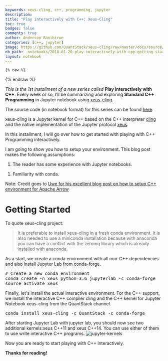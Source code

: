 ```yaml
---
keywords: xeus-cling, c++, programming, jupyter
description: 
title: "Play interactively with C++: Xeus-Cling"
toc: true 
badges: false
comments: true
author: Anderson Banihirwe
categories: [c++, jupyter]
image: https://github.com/QuantStack/xeus-cling/raw/master/docs/source/xeus-cling.svg?sanitize=true
nb_path: _notebooks/2018-01-20-play-interactively-with-cpp-getting-started-with-xeus-cling.ipynb
layout: notebook
---
```


<!--
#################################################
### THIS FILE WAS AUTOGENERATED! DO NOT EDIT! ###
#################################################
# file to edit: _notebooks/2018-01-20-play-interactively-with-cpp-getting-started-with-xeus-cling.ipynb
-->

<div class="container" id="notebook-container">
        
    {% raw %}
    
<div class="cell border-box-sizing code_cell rendered">

</div>
    {% endraw %}

<div class="cell border-box-sizing text_cell rendered"><div class="inner_cell">
<div class="text_cell_render border-box-sizing rendered_html">
<p><em>This is the 1st installment of a new series called</em> <strong>Play interactively with C++</strong>. Every week or so, I’ll be summarizing and exploring <strong>Standard C++ Programming</strong> in Jupyter notebook using <a href="https://github.com/QuantStack/xeus-cling">xeus-cling</a>.</p>
<p>The source code (in notebook format) for this series can be found <a href="http://nbviewer.jupyter.org/github/andersy005/interactive-cpp/tree/master/">here</a>.</p>

</div>
</div>
</div>
<div class="cell border-box-sizing text_cell rendered"><div class="inner_cell">
<div class="text_cell_render border-box-sizing rendered_html">
<p>xeus-cling is a Jupyter kernel for C++ based on the C++ interpreter <a href="https://github.com/root-project/cling">cling</a> and the native implementation of the Jupyter protocol <a href="https://github.com/QuantStack/xeus">xeus</a>.</p>
<!-- PELICAN_END_SUMMARY -->
</div>
</div>
</div>
<div class="cell border-box-sizing text_cell rendered"><div class="inner_cell">
<div class="text_cell_render border-box-sizing rendered_html">
<p>In this installment, I will go over how to get started with playing with C++ Programming interactively.</p>
<p>I am going to show you how to setup your environment. This blog post makes the following assumptions:</p>
<ol>
<li>The reader has some experience with Jupyter notebooks.</li>
</ol>
<ol>
<li>Familiarity with conda.</li>
</ol>
<p>Note: Credit goes to <a href="https://uwekorn.com/2017/12/17/play-interactively-with-arrow-cpp-in-xeus-cling.html">Uwe for his excellent blog post on how to setup C++ environment for Apache Arrow</a></p>
<h1 id="Getting-Started">Getting Started<a class="anchor-link" href="#Getting-Started"> </a></h1><p>To quote xeus-cling project:</p>
<blockquote><p>It is preferable to install xeus-cling in a fresh conda environment. It is also needed to use a miniconda installation because with anaconda you can have a conflict with the zeromq library which is already installed with anaconda.</p>
</blockquote>
<p>As a start, we create a conda environment with all non-C++ dependencies and also install Jupyter Lab from conda-forge.</p>
<div class="highlight"><pre><span></span><span class="c1"># Create a new conda environment</span>
conda create -n xeus <span class="nv">python</span><span class="o">=</span><span class="m">3</span>.6 jupyterlab -c conda-forge
<span class="nb">source</span> activate xeus
</pre></div>
<p>Finally, let's install the actual interactive environment. For the C++ support, we install the interactive C++ compiler cling and the C++ kernel for Jupyter Notebook xeus-cling from the QuantStack channel.</p>
<div class="highlight"><pre><span></span>conda install xeus-cling -c QuantStack -c conda-forge
</pre></div>
<p>After starting Jupyter Lab with jupyter lab, you should now see two additional kernels:xeus C++11 and xeus C++14. You can use either of them to use write interactive C++ programs.
<img src="https://i.imgur.com/MoUPWd7.png" alt="jupyter-kernels"></p>
<p>Now you are ready to start playing with C++ interactively.</p>
<p><strong>Thanks for reading!</strong></p>

</div>
</div>
</div>
</div>
 

<script type="application/vnd.jupyter.widget-state+json">
{"state": {}, "version_major": 2, "version_minor": 0}
</script>

